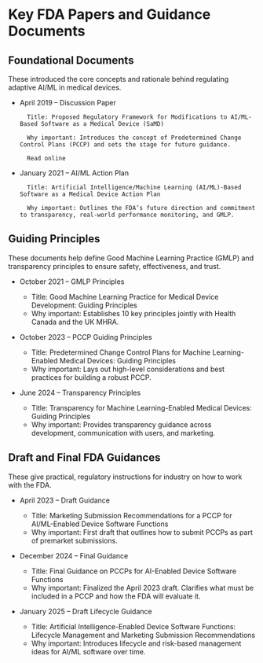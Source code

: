 # Key FDA Papers and Guidance Documents

## Foundational Documents

These introduced the core concepts and rationale behind regulating adaptive AI/ML in medical devices.

- April 2019 – Discussion Paper

        Title: Proposed Regulatory Framework for Modifications to AI/ML-Based Software as a Medical Device (SaMD)

        Why important: Introduces the concept of Predetermined Change Control Plans (PCCP) and sets the stage for future guidance.

        Read online

- January 2021 – AI/ML Action Plan

        Title: Artificial Intelligence/Machine Learning (AI/ML)-Based Software as a Medical Device Action Plan

        Why important: Outlines the FDA’s future direction and commitment to transparency, real-world performance monitoring, and GMLP.

## Guiding Principles

These documents help define Good Machine Learning Practice (GMLP) and transparency principles to ensure safety, effectiveness, and trust.

- October 2021 – GMLP Principles

  - Title: Good Machine Learning Practice for Medical Device Development: Guiding Principles
  - Why important: Establishes 10 key principles jointly with Health Canada and the UK MHRA.

- October 2023 – PCCP Guiding Principles

  - Title: Predetermined Change Control Plans for Machine Learning-Enabled Medical Devices: Guiding Principles
  - Why important: Lays out high-level considerations and best practices for building a robust PCCP.

- June 2024 – Transparency Principles

  - Title: Transparency for Machine Learning-Enabled Medical Devices: Guiding Principles
  - Why important: Provides transparency guidance across development, communication with users, and marketing.

## Draft and Final FDA Guidances

These give practical, regulatory instructions for industry on how to work with the FDA.

- April 2023 – Draft Guidance

  - Title: Marketing Submission Recommendations for a PCCP for AI/ML-Enabled Device Software Functions
  - Why important: First draft that outlines how to submit PCCPs as part of premarket submissions.

- December 2024 – Final Guidance

  - Title: Final Guidance on PCCPs for AI-Enabled Device Software Functions
  - Why important: Finalized the April 2023 draft. Clarifies what must be included in a PCCP and how the FDA will evaluate it.

- January 2025 – Draft Lifecycle Guidance

  - Title: Artificial Intelligence-Enabled Device Software Functions: Lifecycle Management and Marketing Submission Recommendations
  - Why important: Introduces lifecycle and risk-based management ideas for AI/ML software over time.
